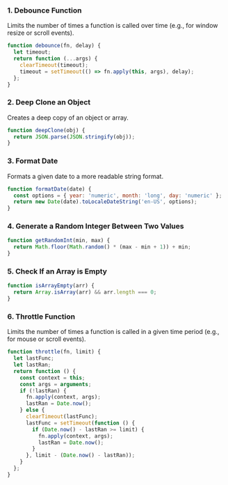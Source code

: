 ### 1. **Debounce Function**
Limits the number of times a function is called over time (e.g., for window resize or scroll events).

```javascript
function debounce(fn, delay) {
  let timeout;
  return function (...args) {
    clearTimeout(timeout);
    timeout = setTimeout(() => fn.apply(this, args), delay);
  };
}
```
### 2. Deep Clone an Object
Creates a deep copy of an object or array.

```javascript
function deepClone(obj) {
  return JSON.parse(JSON.stringify(obj));
}
```

### 3. Format Date
Formats a given date to a more readable string format.

```javascript
function formatDate(date) {
  const options = { year: 'numeric', month: 'long', day: 'numeric' };
  return new Date(date).toLocaleDateString('en-US', options);
}
```

### 4. Generate a Random Integer Between Two Values

```javascript
function getRandomInt(min, max) {
  return Math.floor(Math.random() * (max - min + 1)) + min;
}
```

### 5. Check If an Array is Empty

```javascript
function isArrayEmpty(arr) {
  return Array.isArray(arr) && arr.length === 0;
}
```

### 6. Throttle Function
Limits the number of times a function is called in a given time period (e.g., for mouse or scroll events).

```javascript
function throttle(fn, limit) {
  let lastFunc;
  let lastRan;
  return function () {
    const context = this;
    const args = arguments;
    if (!lastRan) {
      fn.apply(context, args);
      lastRan = Date.now();
    } else {
      clearTimeout(lastFunc);
      lastFunc = setTimeout(function () {
        if (Date.now() - lastRan >= limit) {
          fn.apply(context, args);
          lastRan = Date.now();
        }
      }, limit - (Date.now() - lastRan));
    }
  };
}
```


